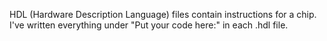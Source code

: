 HDL (Hardware Description Language) files contain instructions for a chip. I've written everything under "Put your code here:" in each .hdl file.
